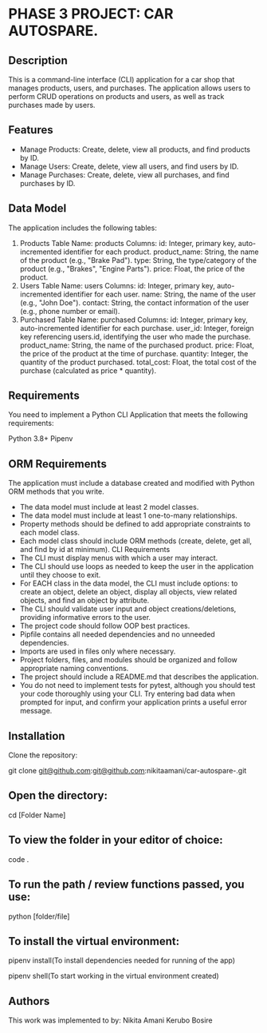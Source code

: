 # PHASE 3 PROJECT: CAR AUTOSPARE.

## Description
This is a command-line interface (CLI) application for a car shop that manages products, users, and purchases. The application allows users to perform CRUD operations on products and users, as well as track purchases made by users.

## Features
- Manage Products: Create, delete, view all products, and find products by ID.
- Manage Users: Create, delete, view all users, and find users by ID.
- Manage Purchases: Create, delete, view all purchases, and find purchases by ID.
## Data Model
The application includes the following tables:

1. Products
Table Name: products
Columns:
id: Integer, primary key, auto-incremented identifier for each product.
product_name: String, the name of the product (e.g., "Brake Pad").
type: String, the type/category of the product (e.g., "Brakes", "Engine Parts").
price: Float, the price of the product.
2. Users
Table Name: users
Columns:
id: Integer, primary key, auto-incremented identifier for each user.
name: String, the name of the user (e.g., "John Doe").
contact: String, the contact information of the user (e.g., phone number or email).
3. Purchased
Table Name: purchased
Columns:
id: Integer, primary key, auto-incremented identifier for each purchase.
user_id: Integer, foreign key referencing users.id, identifying the user who made the purchase.
product_name: String, the name of the purchased product.
price: Float, the price of the product at the time of purchase.
quantity: Integer, the quantity of the product purchased.
total_cost: Float, the total cost of the purchase (calculated as price * quantity).
## Requirements
You need to implement a Python CLI Application that meets the following requirements:

Python 3.8+
Pipenv

## ORM Requirements
The application must include a database created and modified with Python ORM methods that you write.

- The data model must include at least 2 model classes.
- The data model must include at least 1 one-to-many relationships.
- Property methods should be defined to add appropriate constraints to each model class.
- Each model class should include ORM methods (create, delete, get all, and find by id at minimum).
CLI Requirements
- The CLI must display menus with which a user may interact.
- The CLI should use loops as needed to keep the user in the application until they choose to exit.
- For EACH class in the data model, the CLI must include options: to create an object, delete an object, display all objects, view related objects, and find an object by attribute.
- The CLI should validate user input and object creations/deletions, providing informative errors to the user.
- The project code should follow OOP best practices.
- Pipfile contains all needed dependencies and no unneeded dependencies.
- Imports are used in files only where necessary.
- Project folders, files, and modules should be organized and follow appropriate naming conventions.
- The project should include a README.md that describes the application.
- You do not need to implement tests for pytest, although you should test your code thoroughly using your CLI. Try entering bad data when prompted for input, and confirm your application prints a useful error message.

## Installation
Clone the repository:

git clone git@github.com:git@github.com:nikitaamani/car-autospare-.git


## Open the directory:

cd [Folder Name]

## To view the folder in your editor of choice:

code .

## To run the path / review functions passed, you use: 
python [folder/file]

## To install the virtual environment:

pipenv install(To install dependencies needed for running of the app)

pipenv shell(To start working in the virtual environment created)

## Authors
This work was implemented to by:
Nikita Amani Kerubo Bosire